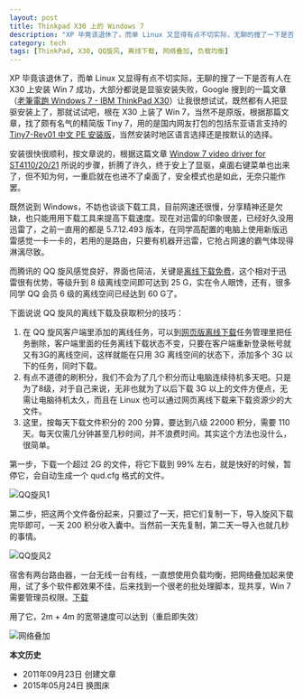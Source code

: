 ```yaml
---
layout: post
title: Thinkpad X30 上的 Windows 7
description: "XP 毕竟该退休了，而单 Linux 又显得有点不切实际，无聊的搜了一下是否有人在 X30 上安装 Win 7 成功，大部分都说是显驱安装失败，Google 搜到的一篇文章（老筆電跑 Windows 7）让我很想试试，既然都有人把显驱安装上了，那就试试吧。"
category: tech
tags: [ThinkPad, X30, QQ旋风, 离线下载, 网络叠加, 负载均衡]
---
```


XP 毕竟该退休了，而单 Linux 又显得有点不切实际，无聊的搜了一下是否有人在 X30 上安装 Win 7 成功，大部分都说是显驱安装失败，Google 搜到的一篇文章（[老筆電跑 Windows 7 - IBM ThinkPad X30](http://f.pil.tw/thread-887189-1-1.html)）让我很想试试，既然都有人把显驱安装上了，那就试试吧，根在 X30 上装了 Win 7，当然不是原版，根据那篇文章，找了颇有名气的精简版 Tiny 7，用的是国内网友打包的包括东亚语言支持的 [Tiny7-Rev01 中文 PE 安装版](http://hi.baidu.com/txwdchina/blog/item/992c0def5df696deb21cb14e.html)，当然安装时地区语言选择还是按默认的选择。

安装很快很顺利，按文章说的，根据这篇文章 [Window 7 video driver for ST4110/20/21](http://www.tabletpcbuzz.com/showthread.php?36937-Window-7-video-driver-for-ST4110-20-21) 所说的步骤，折腾了许久，终于安上了显驱，桌面右键菜单也出来了，但不知为何，一重启就在也进不了桌面了，安全模式也是如此，无奈只能作罢。

既然说到 Windows，不妨也谈谈下载工具，目前网速还很慢，分享精神还是欠缺，也只能用用下载工具来提高下载速度。现在对迅雷的印象很差，已经好久没用迅雷了，之前一直用的都是 5.7.12.493 版本，在同学高配置的电脑上使用新版迅雷感觉一卡一卡的，若用的是路由，只要有机器开迅雷，它抢占网速的霸气体现得淋漓尽致。

而腾讯的 QQ 旋风感觉良好，界面也简洁，关键是[离线下载免费](http://act.vip.qq.com/xuanfeng/act.html)，这个相对于迅雷很有优势，等级升到 8 级离线空间即可达到 25 G，实在令人眼馋，还有，很多同学 QQ 会员 6 级的离线空间已经达到 60 G了。

下面说说 QQ 旋风的离线下载及获取积分的技巧：

1. 在 QQ 旋风客户端里添加的离线任务，可以到[网页版离线下载](http://lixian.qq.com)任务管理里把任务删除，客户端里面的任务离线下载状态不变，只要在客户端重新登录帐号就又有3G的离线空间，这样就能在只用 3G 离线空间的状态下，添加多个 3G 以下的任务，同时下载。
2. 有点不道德的刷积分，我们不会为了几个积分而让电脑连续待机多天吧。只是为了8级，对于自己来说，无非也就为了以后下载 3G 以上的文件方便点，无需让电脑待机太久，而且在 Linux 也可以通过网页离线下载来下载资源少的大文件。
3. 这里，按每天下载文件积分的 200 分算，要达到八级 22000 积分，需要 110 天。每天仅需几分钟甚至几秒时间，并不浪费时间。其实这个方法也没什么，很简单。

第一步，下载一个超过 2G 的文件，将它下载到 99% 左右，就是快好的时候，暂停它，会自动生成一个 qud.cfg 格式的文件。

![QQ旋风1]({{site.IMG_PATH}}/win7-for-thinkpad-x30-01.png)

第二步，把这两个文件备份起来，只要过了一天，把它们复制一下，导入旋风下载完毕即可，一天 200 积分收入囊中。当然前一天先复制，第二天一导入也就几秒的事情。

![QQ旋风2]({{site.IMG_PATH}}/win7-for-thinkpad-x30-02.png)

宿舍有两台路由器，一台无线一台有线，一直想使用负载均衡，把网络叠加起来使用，试了多个软件都效果不佳，后来找到一个很老的批处理脚本，现共享，Win 7 需要管理员权限。[下载](http://dl.dbank.com/c0bbx3bzhv)

用了它，2m + 4m 的宽带速度可以达到（重启即失效）

![网络叠加]({{site.IMG_PATH}}/win7-for-thinkpad-x30-03.png)

**本文历史**

* 2011年09月23日 创建文章
* 2015年05月24日 换图床 
